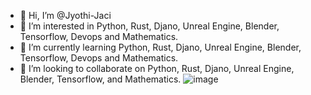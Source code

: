 - 👋 Hi, I’m @Jyothi-Jaci
- 👀 I’m interested in Python, Rust, Djano, Unreal Engine, Blender, Tensorflow, Devops and Mathematics.
- 🌱 I’m currently learning Python, Rust, Djano, Unreal Engine, Blender, Tensorflow, Devops and Mathematics.
- 💞️ I’m looking to collaborate on Python, Rust, Djano, Unreal Engine, Blender, Tensorflow, and Mathematics.
![image](https://user-images.githubusercontent.com/87783981/126740518-dd3c9637-6ee7-4549-b446-3ca7dffa1634.png)

<!---
Jyothi-Jaci/Jyothi-Jaci is a ✨ special ✨ repository because its `README.md` (this file) appears on your GitHub profile.
You can click the Preview link to take a look at your changes.
--->
